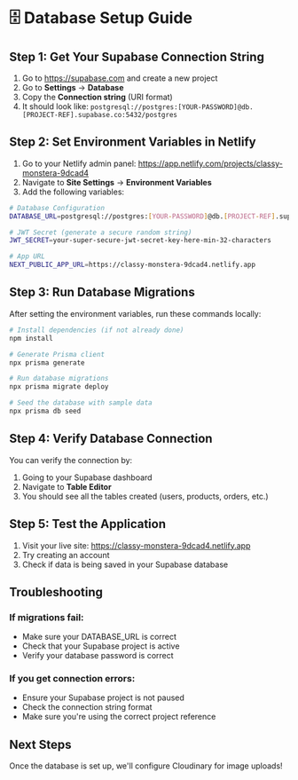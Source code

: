 # 🗄️ Database Setup Guide

## Step 1: Get Your Supabase Connection String

1. Go to https://supabase.com and create a new project
2. Go to **Settings** → **Database**
3. Copy the **Connection string** (URI format)
4. It should look like: `postgresql://postgres:[YOUR-PASSWORD]@db.[PROJECT-REF].supabase.co:5432/postgres`

## Step 2: Set Environment Variables in Netlify

1. Go to your Netlify admin panel: https://app.netlify.com/projects/classy-monstera-9dcad4
2. Navigate to **Site Settings** → **Environment Variables**
3. Add the following variables:

```bash
# Database Configuration
DATABASE_URL=postgresql://postgres:[YOUR-PASSWORD]@db.[PROJECT-REF].supabase.co:5432/postgres

# JWT Secret (generate a secure random string)
JWT_SECRET=your-super-secure-jwt-secret-key-here-min-32-characters

# App URL
NEXT_PUBLIC_APP_URL=https://classy-monstera-9dcad4.netlify.app
```

## Step 3: Run Database Migrations

After setting the environment variables, run these commands locally:

```bash
# Install dependencies (if not already done)
npm install

# Generate Prisma client
npx prisma generate

# Run database migrations
npx prisma migrate deploy

# Seed the database with sample data
npx prisma db seed
```

## Step 4: Verify Database Connection

You can verify the connection by:

1. Going to your Supabase dashboard
2. Navigate to **Table Editor**
3. You should see all the tables created (users, products, orders, etc.)

## Step 5: Test the Application

1. Visit your live site: https://classy-monstera-9dcad4.netlify.app
2. Try creating an account
3. Check if data is being saved in your Supabase database

## Troubleshooting

### If migrations fail:
- Make sure your DATABASE_URL is correct
- Check that your Supabase project is active
- Verify your database password is correct

### If you get connection errors:
- Ensure your Supabase project is not paused
- Check the connection string format
- Make sure you're using the correct project reference

## Next Steps

Once the database is set up, we'll configure Cloudinary for image uploads!



